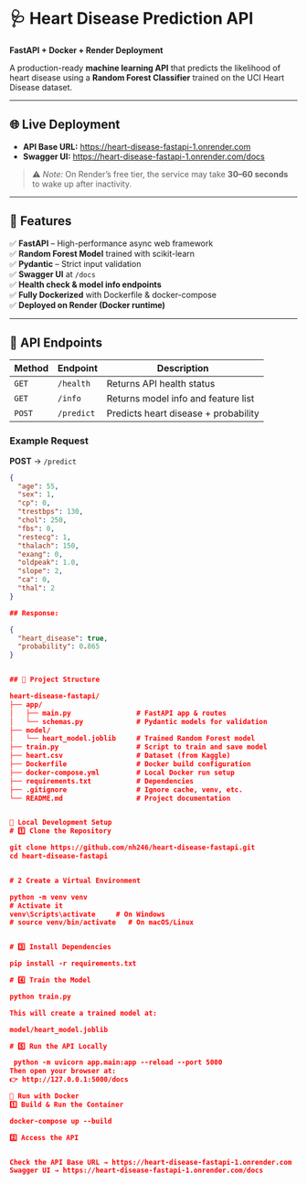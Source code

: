 # 🩺 Heart Disease Prediction API  
**FastAPI + Docker + Render Deployment**

A production-ready **machine learning API** that predicts the likelihood of heart disease using a **Random Forest Classifier** trained on the UCI Heart Disease dataset.

---

## 🌐 Live Deployment
- **API Base URL:** https://heart-disease-fastapi-1.onrender.com  
- **Swagger UI:** https://heart-disease-fastapi-1.onrender.com/docs  

> ⚠️ *Note:* On Render’s free tier, the service may take **30–60 seconds** to wake up after inactivity.

---

## 🚀 Features
✅ **FastAPI** – High-performance async web framework  
✅ **Random Forest Model** trained with scikit-learn  
✅ **Pydantic** – Strict input validation  
✅ **Swagger UI** at `/docs`  
✅ **Health check & model info endpoints**  
✅ **Fully Dockerized** with Dockerfile & docker-compose  
✅ **Deployed on Render (Docker runtime)**  

---

## 🧠 API Endpoints

| Method | Endpoint | Description |
|--------|-----------|-------------|
| `GET`  | `/health` | Returns API health status |
| `GET`  | `/info` | Returns model info and feature list |
| `POST` | `/predict` | Predicts heart disease + probability |

### Example Request
**POST** → `/predict`  
```json
{
  "age": 55,
  "sex": 1,
  "cp": 0,
  "trestbps": 130,
  "chol": 250,
  "fbs": 0,
  "restecg": 1,
  "thalach": 150,
  "exang": 0,
  "oldpeak": 1.0,
  "slope": 2,
  "ca": 0,
  "thal": 2
}

## Response:

{
  "heart_disease": true,
  "probability": 0.865
}


## 📁 Project Structure

heart-disease-fastapi/
├── app/
│   ├── main.py                # FastAPI app & routes
│   └── schemas.py             # Pydantic models for validation
├── model/
│   └── heart_model.joblib     # Trained Random Forest model
├── train.py                   # Script to train and save model
├── heart.csv                  # Dataset (from Kaggle)
├── Dockerfile                 # Docker build configuration
├── docker-compose.yml         # Local Docker run setup
├── requirements.txt           # Dependencies
├── .gitignore                 # Ignore cache, venv, etc.
└── README.md                  # Project documentation


🧩 Local Development Setup
# 1️⃣ Clone the Repository

git clone https://github.com/nh246/heart-disease-fastapi.git
cd heart-disease-fastapi


# 2️ Create a Virtual Environment

python -m venv venv
# Activate it
venv\Scripts\activate     # On Windows
# source venv/bin/activate   # On macOS/Linux


# 3️⃣ Install Dependencies

pip install -r requirements.txt

# 4️⃣ Train the Model

python train.py

This will create a trained model at:

model/heart_model.joblib

# 5️⃣ Run the API Locally

 python -m uvicorn app.main:app --reload --port 5000
Then open your browser at:
👉 http://127.0.0.1:5000/docs

🐳 Run with Docker
1️⃣ Build & Run the Container

docker-compose up --build

2️⃣ Access the API


Check the API Base URL → https://heart-disease-fastapi-1.onrender.com
Swagger UI → https://heart-disease-fastapi-1.onrender.com/docs


